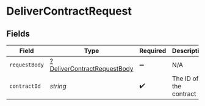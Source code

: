 # DeliverContractRequest


## Fields

| Field                                                                                | Type                                                                                 | Required                                                                             | Description                                                                          |
| ------------------------------------------------------------------------------------ | ------------------------------------------------------------------------------------ | ------------------------------------------------------------------------------------ | ------------------------------------------------------------------------------------ |
| `requestBody`                                                                        | [?DeliverContractRequestBody](../../models/operations/DeliverContractRequestBody.md) | :heavy_minus_sign:                                                                   | N/A                                                                                  |
| `contractId`                                                                         | *string*                                                                             | :heavy_check_mark:                                                                   | The ID of the contract                                                               |